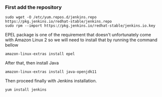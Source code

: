 ### First add the repository
```
sudo wget -O /etc/yum.repos.d/jenkins.repo https://pkg.jenkins.io/redhat-stable/jenkins.repo
sudo rpm --import https://pkg.jenkins.io/redhat-stable/jenkins.io.key
```
EPEL package is one of the requirement that doesn't unfortunately come with Amazon Linux 2 so we will need to install that by running the command bellow
```
amazon-linux-extras install epel
```
After that, then install Java
```
amazon-linux-extras install java-openjdk11
```
Then proceed finally with Jenkins installation.
```
yum install jenkins
```


